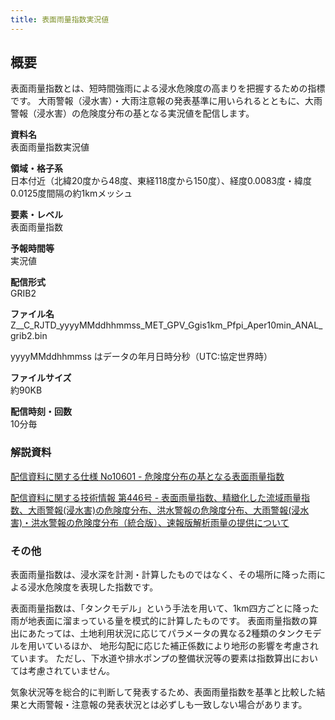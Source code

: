 ```yaml
---
title: 表面雨量指数実況値
---
```


## 概要
表面雨量指数とは、短時間強雨による浸水危険度の高まりを把握するための指標です。
大雨警報（浸水害）・大雨注意報の発表基準に用いられるとともに、大雨警報（浸水害）の危険度分布の基となる実況値を配信します。

**資料名** <br/>
表面雨量指数実況値

**領域・格子系** <br/>
日本付近（北緯20度から48度、東経118度から150度）、経度0.0083度・緯度0.0125度間隔の約1kmメッシュ

**要素・レベル** <br/>
表面雨量指数

**予報時間等** <br/>
実況値

**配信形式** <br/>
GRIB2

**ファイル名** <br/>
Z__C_RJTD_yyyyMMddhhmmss_MET_GPV_Ggis1km_Pfpi_Aper10min_ANAL_grib2.bin

yyyyMMddhhmmss はデータの年月日時分秒（UTC:協定世界時）

**ファイルサイズ** <br/>
約90KB

**配信時刻・回数** <br/>
10分毎

### 解説資料
[配信資料に関する仕様 No10601 - 危険度分布の基となる表面雨量指数](https://www.data.jma.go.jp/suishin/shiyou/pdf/no10601)


[配信資料に関する技術情報 第446号 - 表面雨量指数、精緻化した流域雨量指数、大雨警報(浸水害)の危険度分布、洪水警報の危険度分布、大雨警報(浸水害)・洪水警報の危険度分布（統合版）、速報版解析雨量の提供について](https://dmdata.jp/docs/jma/technical/446.pdf)

### その他

表面雨量指数は、浸水深を計測・計算したものではなく、その場所に降った雨による浸水危険度を表現した指数です。

表面雨量指数は、「タンクモデル」という手法を用いて、1km四方ごとに降った雨が地表面に溜まっている量を模式的に計算したものです。
表面雨量指数の算出にあたっては、土地利用状況に応じてパラメータの異なる2種類のタンクモデルを用いているほか、
地形勾配に応じた補正係数により地形の影響を考慮されています。
ただし、下水道や排水ポンプの整備状況等の要素は指数算出においては考慮されていません。

気象状況等を総合的に判断して発表するため、表面雨量指数を基準と比較した結果と大雨警報・注意報の発表状況とは必ずしも一致しない場合があります。
